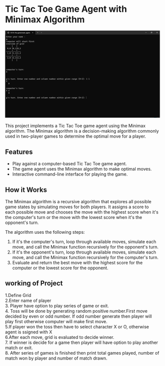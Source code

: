 
# Tic Tac Toe Game Agent with Minimax Algorithm

![Tic Tac Toe Screenshot](screenshot.png)

This project implements a Tic Tac Toe game agent using the Minimax algorithm. The Minimax algorithm is a decision-making algorithm commonly used in two-player games to determine the optimal move for a player.

## Features

- Play against a computer-based Tic Tac Toe game agent.
- The game agent uses the Minimax algorithm to make optimal moves.
- Interactive command-line interface for playing the game.

## How it Works

The Minimax algorithm is a recursive algorithm that explores all possible game states by simulating moves for both players. It assigns a score to each possible move and chooses the move with the highest score when it's the computer's turn or the move with the lowest score when it's the opponent's turn.

The algorithm uses the following steps:

1. If it's the computer's turn, loop through available moves, simulate each move, and call the Minimax function recursively for the opponent's turn.
2. If it's the opponent's turn, loop through available moves, simulate each move, and call the Minimax function recursively for the computer's turn.
3. Evaluate and return the best move with the highest score for the computer or the lowest score for the opponent.
   
## working of Project

1.Define Grid 
<br>
2.Enter name of player
<br>
3. Player have option to play series of game or exit. <br>
4. Toss will be done by generating random positive number.First move decided by even or odd number. If odd number generate then  player will play first otherwise computer will make first move.<br>
5.If player won the toss then have to select character X or O, otherwise agent is ssigned with X <br>
6.After each move, grid is evaluated to decide winner.<br>
7. If winner is decide for a game then player will have option to play another match or exit.<br> 
8. After series of games is finished then print total games played, number of match won by player and number of match drawn. 


